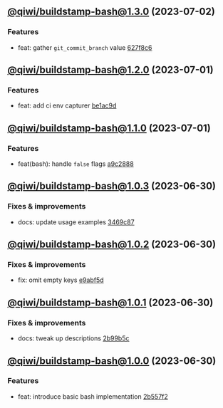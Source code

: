 ## [@qiwi/buildstamp-bash@1.3.0](https://github.com/qiwi/buildstamp/compare/2023.7.1-qiwi.buildstamp-bash.1.2.0-f0...2023.7.2-qiwi.buildstamp-bash.1.3.0-f0) (2023-07-02)

### Features
* feat: gather `git_commit_branch` value [627f8c6](https://github.com/qiwi/buildstamp/commit/627f8c6af4d860e6408ec57bf662e3dd9804749c)

## [@qiwi/buildstamp-bash@1.2.0](https://github.com/qiwi/buildstamp/compare/2023.7.1-qiwi.buildstamp-bash.1.1.0-f0...2023.7.1-qiwi.buildstamp-bash.1.2.0-f0) (2023-07-01)

### Features
* feat: add ci env capturer [be1ac9d](https://github.com/qiwi/buildstamp/commit/be1ac9d4744a547855cfd9d84f09023d3e8c2ad6)

## [@qiwi/buildstamp-bash@1.1.0](https://github.com/qiwi/buildstamp/compare/2023.6.30-qiwi.buildstamp-bash.1.0.3-f0...2023.7.1-qiwi.buildstamp-bash.1.1.0-f0) (2023-07-01)

### Features
* feat(bash): handle `false` flags [a9c2888](https://github.com/qiwi/buildstamp/commit/a9c2888ecb065251a2e7a72e003b7357034b9e06)

## [@qiwi/buildstamp-bash@1.0.3](https://github.com/qiwi/buildstamp/compare/2023.6.30-qiwi.buildstamp-bash.1.0.2-f0...2023.6.30-qiwi.buildstamp-bash.1.0.3-f0) (2023-06-30)

### Fixes & improvements
* docs: update usage examples [3469c87](https://github.com/qiwi/buildstamp/commit/3469c874d94a2ccc5671758dc60ebf10b01dffbe)

## [@qiwi/buildstamp-bash@1.0.2](https://github.com/qiwi/buildstamp/compare/2023.6.30-qiwi.buildstamp-bash.1.0.1-f0...2023.6.30-qiwi.buildstamp-bash.1.0.2-f0) (2023-06-30)

### Fixes & improvements
* fix: omit empty keys [e9abf5d](https://github.com/qiwi/buildstamp/commit/e9abf5d664d93b589f85e66e9cf4e83cf80f8771)

## [@qiwi/buildstamp-bash@1.0.1](https://github.com/qiwi/buildstamp/compare/2023.6.30-qiwi.buildstamp-bash.1.0.0-f0...2023.6.30-qiwi.buildstamp-bash.1.0.1-f0) (2023-06-30)

### Fixes & improvements
* docs: tweak up descriptions [2b99b5c](https://github.com/qiwi/buildstamp/commit/2b99b5c8e07fab4de74c226d089540d6164cadb1)

## [@qiwi/buildstamp-bash@1.0.0](https://github.com/qiwi/buildstamp/compare/undefined...2023.6.30-qiwi.buildstamp-bash.1.0.0-f0) (2023-06-30)

### Features
* feat: introduce basic bash implementation [2b557f2](https://github.com/qiwi/buildstamp/commit/2b557f2e6d4391cb9b97786311b9a24a19723562)
